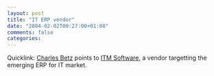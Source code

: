 ```yaml
---
layout: post
title: "IT ERP vendor"
date: "2004-02-02T09:27:00+01:00"
comments: false
categories: 
---
```


<p>Quicklink: <a href="http://erp4it.typepad.com/erp4it/2004/02/new_erp_for_it_.html">Charles Betz</a> points to <a href="http://www.itm-software.com/">ITM Software</a>, a vendor targetting the emerging ERP for IT market.</p>


